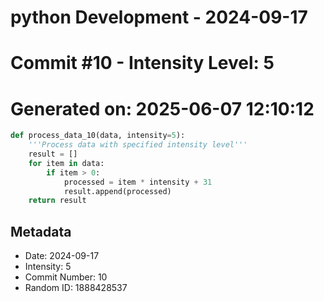 ﻿# python Development - 2024-09-17
# Commit #10 - Intensity Level: 5
# Generated on: 2025-06-07 12:10:12
```python
def process_data_10(data, intensity=5):
    '''Process data with specified intensity level'''
    result = []
    for item in data:
        if item > 0:
            processed = item * intensity + 31
            result.append(processed)
    return result
```
## Metadata
- Date: 2024-09-17
- Intensity: 5
- Commit Number: 10
- Random ID: 1888428537
